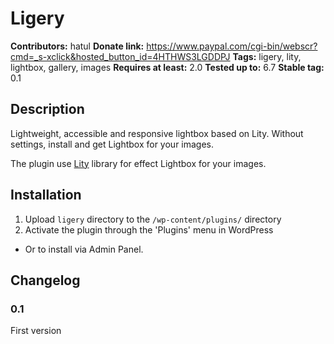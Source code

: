 # Ligery
**Contributors:** hatul
**Donate link:** https://www.paypal.com/cgi-bin/webscr?cmd=_s-xclick&hosted_button_id=4HTHWS3LGDDPJ
**Tags:** ligery, lity, lightbox, gallery, images
**Requires at least:** 2.0
**Tested up to:** 6.7
**Stable tag:** 0.1

## Description 

Lightweight, accessible and responsive lightbox based on Lity.
Without settings, install and get Lightbox for your images.

The plugin use [Lity](https://sorgalla.com/lity/) library for effect Lightbox for your images.

## Installation 

1. Upload `ligery` directory to the `/wp-content/plugins/` directory
2. Activate the plugin through the 'Plugins' menu in WordPress

* Or to install via Admin Panel.


## Changelog 

### 0.1 
First version
